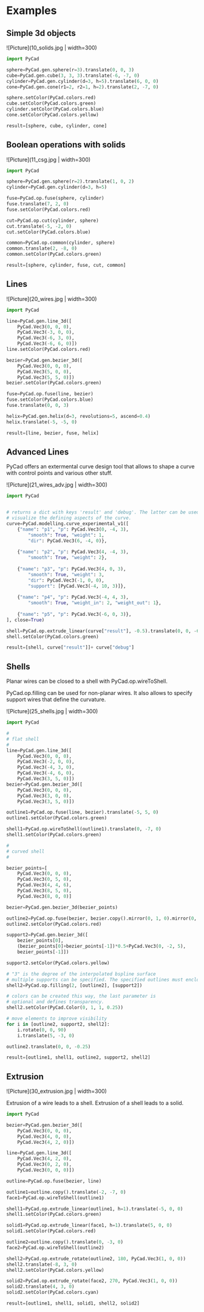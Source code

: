 # Examples

## Simple 3d objects

![Picture](10_solids.jpg | width=300)

```python
import PyCad

sphere=PyCad.gen.sphere(r=3).translate(0, 0, 3)
cube=PyCad.gen.cube(3, 3, 3).translate(-6, -7, 0)
cylinder=PyCad.gen.cylinder(d=3, h=5).translate(6, 0, 0)
cone=PyCad.gen.cone(r1=2, r2=1, h=2).translate(2, -7, 0)

sphere.setColor(PyCad.colors.red)
cube.setColor(PyCad.colors.green)
cylinder.setColor(PyCad.colors.blue)
cone.setColor(PyCad.colors.yellow)

result=[sphere, cube, cylinder, cone]

```



## Boolean operations with solids

![Picture](11_csg.jpg | width=300)

```python
import PyCad

sphere=PyCad.gen.sphere(r=2).translate(1, 0, 2)
cylinder=PyCad.gen.cylinder(d=3, h=5)

fuse=PyCad.op.fuse(sphere, cylinder)
fuse.translate(7, 2, 0)
fuse.setColor(PyCad.colors.red)

cut=PyCad.op.cut(cylinder, sphere)
cut.translate(-5, -2, 0)
cut.setColor(PyCad.colors.blue)

common=PyCad.op.common(cylinder, sphere)
common.translate(2, -8, 0)
common.setColor(PyCad.colors.green)

result=[sphere, cylinder, fuse, cut, common]

```



## Lines 

![Picture](20_wires.jpg | width=300)

```python
import PyCad

line=PyCad.gen.line_3d([
	PyCad.Vec3(0, 0, 0), 
	PyCad.Vec3(-3, 0, 0), 
	PyCad.Vec3(-6, 3, 0), 
	PyCad.Vec3(-6, 6, 0)])
line.setColor(PyCad.colors.red)

bezier=PyCad.gen.bezier_3d([
	PyCad.Vec3(0, 0, 0), 
	PyCad.Vec3(5, 0, 0), 
	PyCad.Vec3(5, 5, 0)])
bezier.setColor(PyCad.colors.green)

fuse=PyCad.op.fuse(line, bezier)
fuse.setColor(PyCad.colors.blue)
fuse.translate(0, 0, 3)

helix=PyCad.gen.helix(d=3, revolutions=5, ascend=0.4)
helix.translate(-5, -5, 0)

result=[line, bezier, fuse, helix]

```



## Advanced Lines 

PyCad offers an extermental curve design tool that allows to shape a curve with
control points and various other stuff. 

![Picture](21_wires_adv.jpg | width=300)

```python
import PyCad


# returns a dict with keys 'result' and 'debug'. The latter can be used to 
# visualize the defining aspects of the curve. 
curve=PyCad.modelling.curve_experimental_v1([
	{"name": "p1", "p": PyCad.Vec3(0, -4, 3), 
		"smooth": True, "weight": 1, 
		"dir": PyCad.Vec3(6, -4, 0)},
	
	{"name": "p2", "p": PyCad.Vec3(4, -4, 3), 
		"smooth": True, "weight": 2},
	
	{"name": "p3", "p": PyCad.Vec3(4, 0, 3), 
		"smooth": True, "weight": 3, 
		"dir": PyCad.Vec3(-1, 0, 0), 
		"support": [PyCad.Vec3(-4, 10, 3)]},
	
	{"name": "p4", "p": PyCad.Vec3(-4, 4, 3), 
		"smooth": True, "weight_in": 2, "weight_out": 1},
	
	{"name": "p5", "p": PyCad.Vec3(-6, 0, 3)},
], close=True)

shell=PyCad.op.extrude_linear(curve["result"], -0.5).translate(0, 0, -6)
shell.setColor(PyCad.colors.green)

result=[shell, curve["result"]]+ curve["debug"]

```



## Shells 

Planar wires can be closed to a shell with PyCad.op.wireToShell. 

PyCad.op.filling can be used for non-planar wires. 
It also allows to specify support wires that define the curvature. 

![Picture](25_shells.jpg | width=300)

```python
import PyCad

#
# flat shell
#
line=PyCad.gen.line_3d([
	PyCad.Vec3(0, 0, 0), 
	PyCad.Vec3(-2, 0, 0), 
	PyCad.Vec3(-4, 3, 0), 
	PyCad.Vec3(-4, 6, 0), 
	PyCad.Vec3(3, 5, 0)])
bezier=PyCad.gen.bezier_3d([
	PyCad.Vec3(0, 0, 0), 
	PyCad.Vec3(3, 0, 0), 
	PyCad.Vec3(3, 5, 0)])

outline1=PyCad.op.fuse(line, bezier).translate(-5, 5, 0)
outline1.setColor(PyCad.colors.green)

shell1=PyCad.op.wireToShell(outline1).translate(0, -7, 0)
shell1.setColor(PyCad.colors.green)

#
# curved shell
#

bezier_points=[
	PyCad.Vec3(0, 0, 0), 
	PyCad.Vec3(0, 5, 0), 
	PyCad.Vec3(4, 4, 6), 
	PyCad.Vec3(8, 5, 0), 
	PyCad.Vec3(8, 0, 0)]

bezier=PyCad.gen.bezier_3d(bezier_points)

outline2=PyCad.op.fuse(bezier, bezier.copy().mirror(0, 1, 0).mirror(0, 0, 1))
outline2.setColor(PyCad.colors.red)

support2=PyCad.gen.bezier_3d([
	bezier_points[0], 
	(bezier_points[0]+bezier_points[-1])*0.5+PyCad.Vec3(0, -2, 5),
	bezier_points[-1]])

support2.setColor(PyCad.colors.yellow)

# "3" is the degree of the interpolated bspline surface
# multiple supports can be specified. The specified outlines must enclose the shell. 
shell2=PyCad.op.filling(2, [outline2], [support2])

# colors can be created this way, the last parameter is 
# optional and defines transparency. 
shell2.setColor(PyCad.Color(0, 1, 1, 0.25))

# move elements to improve visibility
for i in [outline2, support2, shell2]:
	i.rotate(0, 0, 90)
	i.translate(5, -3, 0)

outline2.translate(0, 0, -0.25)

result=[outline1, shell1, outline2, support2, shell2]

```



## Extrusion

![Picture](30_extrusion.jpg | width=300)

Extrusion of a wire leads to a shell. Extrusion of a shell leads to a solid. 

```python
import PyCad

bezier=PyCad.gen.bezier_3d([
	PyCad.Vec3(0, 0, 0), 
	PyCad.Vec3(4, 0, 0), 
	PyCad.Vec3(4, 2, 0)])

line=PyCad.gen.line_3d([
	PyCad.Vec3(4, 2, 0), 
	PyCad.Vec3(0, 2, 0), 
	PyCad.Vec3(0, 0, 0)])

outline=PyCad.op.fuse(bezier, line)

outline1=outline.copy().translate(-2, -7, 0)
face1=PyCad.op.wireToShell(outline1)

shell1=PyCad.op.extrude_linear(outline1, h=1).translate(-5, 0, 0)
shell1.setColor(PyCad.colors.green)

solid1=PyCad.op.extrude_linear(face1, h=1).translate(5, 0, 0)
solid1.setColor(PyCad.colors.red)

outline2=outline.copy().translate(0, -3, 0)
face2=PyCad.op.wireToShell(outline2)

shell2=PyCad.op.extrude_rotate(outline2, 180, PyCad.Vec3(1, 0, 0))
shell2.translate(-8, 3, 0)
shell2.setColor(PyCad.colors.yellow)

solid2=PyCad.op.extrude_rotate(face2, 270, PyCad.Vec3(1, 0, 0))
solid2.translate(4, 3, 0)
solid2.setColor(PyCad.colors.cyan)

result=[outline1, shell1, solid1, shell2, solid2]

```


